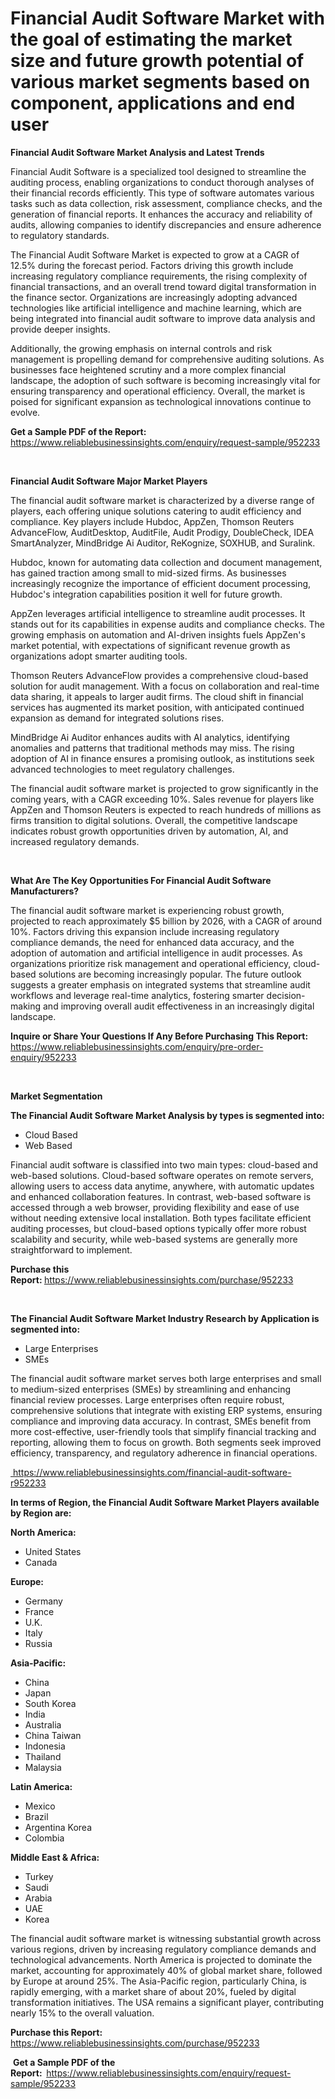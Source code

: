 <p><h1>Financial Audit Software Market with the goal of estimating the market size and future growth potential of various market segments based on component, applications and end user</h1></p><p><strong>Financial Audit Software Market Analysis and Latest Trends</strong></p>
<p><p>Financial Audit Software is a specialized tool designed to streamline the auditing process, enabling organizations to conduct thorough analyses of their financial records efficiently. This type of software automates various tasks such as data collection, risk assessment, compliance checks, and the generation of financial reports. It enhances the accuracy and reliability of audits, allowing companies to identify discrepancies and ensure adherence to regulatory standards.</p><p>The Financial Audit Software Market is expected to grow at a CAGR of 12.5% during the forecast period. Factors driving this growth include increasing regulatory compliance requirements, the rising complexity of financial transactions, and an overall trend toward digital transformation in the finance sector. Organizations are increasingly adopting advanced technologies like artificial intelligence and machine learning, which are being integrated into financial audit software to improve data analysis and provide deeper insights.</p><p>Additionally, the growing emphasis on internal controls and risk management is propelling demand for comprehensive auditing solutions. As businesses face heightened scrutiny and a more complex financial landscape, the adoption of such software is becoming increasingly vital for ensuring transparency and operational efficiency. Overall, the market is poised for significant expansion as technological innovations continue to evolve.</p></p>
<p><strong>Get a Sample PDF of the Report:&nbsp;</strong> <a href="https://www.reliablebusinessinsights.com/enquiry/request-sample/952233?utm_campaign=2747&utm_medium=2&utm_source=Github&utm_content=ia&utm_term=17042025&utm_id=financial-audit-software">https://www.reliablebusinessinsights.com/enquiry/request-sample/952233</a></p>
<p>&nbsp;</p>
<p><strong>Financial Audit Software Major Market Players</strong></p>
<p><p>The financial audit software market is characterized by a diverse range of players, each offering unique solutions catering to audit efficiency and compliance. Key players include Hubdoc, AppZen, Thomson Reuters AdvanceFlow, AuditDesktop, AuditFile, Audit Prodigy, DoubleCheck, IDEA SmartAnalyzer, MindBridge Ai Auditor, ReKognize, SOXHUB, and Suralink.</p><p>Hubdoc, known for automating data collection and document management, has gained traction among small to mid-sized firms. As businesses increasingly recognize the importance of efficient document processing, Hubdoc's integration capabilities position it well for future growth.</p><p>AppZen leverages artificial intelligence to streamline audit processes. It stands out for its capabilities in expense audits and compliance checks. The growing emphasis on automation and AI-driven insights fuels AppZen's market potential, with expectations of significant revenue growth as organizations adopt smarter auditing tools.</p><p>Thomson Reuters AdvanceFlow provides a comprehensive cloud-based solution for audit management. With a focus on collaboration and real-time data sharing, it appeals to larger audit firms. The cloud shift in financial services has augmented its market position, with anticipated continued expansion as demand for integrated solutions rises.</p><p>MindBridge Ai Auditor enhances audits with AI analytics, identifying anomalies and patterns that traditional methods may miss. The rising adoption of AI in finance ensures a promising outlook, as institutions seek advanced technologies to meet regulatory challenges.</p><p>The financial audit software market is projected to grow significantly in the coming years, with a CAGR exceeding 10%. Sales revenue for players like AppZen and Thomson Reuters is expected to reach hundreds of millions as firms transition to digital solutions. Overall, the competitive landscape indicates robust growth opportunities driven by automation, AI, and increased regulatory demands.</p></p>
<p>&nbsp;</p>
<p><strong>What Are The Key Opportunities For Financial Audit Software Manufacturers?</strong></p>
<p><p>The financial audit software market is experiencing robust growth, projected to reach approximately $5 billion by 2026, with a CAGR of around 10%. Factors driving this expansion include increasing regulatory compliance demands, the need for enhanced data accuracy, and the adoption of automation and artificial intelligence in audit processes. As organizations prioritize risk management and operational efficiency, cloud-based solutions are becoming increasingly popular. The future outlook suggests a greater emphasis on integrated systems that streamline audit workflows and leverage real-time analytics, fostering smarter decision-making and improving overall audit effectiveness in an increasingly digital landscape.</p></p>
<p><strong>Inquire or Share Your Questions If Any Before Purchasing This Report:</strong> <a href="https://www.reliablebusinessinsights.com/enquiry/pre-order-enquiry/952233?utm_campaign=2747&utm_medium=2&utm_source=Github&utm_content=ia&utm_term=17042025&utm_id=financial-audit-software">https://www.reliablebusinessinsights.com/enquiry/pre-order-enquiry/952233</a></p>
<p>&nbsp;</p>
<p><strong>Market Segmentation</strong></p>
<p><strong>The Financial Audit Software Market Analysis by types is segmented into:</strong></p>
<p><ul><li>Cloud Based</li><li>Web Based</li></ul></p>
<p><p>Financial audit software is classified into two main types: cloud-based and web-based solutions. Cloud-based software operates on remote servers, allowing users to access data anytime, anywhere, with automatic updates and enhanced collaboration features. In contrast, web-based software is accessed through a web browser, providing flexibility and ease of use without needing extensive local installation. Both types facilitate efficient auditing processes, but cloud-based options typically offer more robust scalability and security, while web-based systems are generally more straightforward to implement.</p></p>
<p><strong>Purchase this Report:&nbsp;</strong><a href="https://www.reliablebusinessinsights.com/purchase/952233?utm_campaign=2747&utm_medium=2&utm_source=Github&utm_content=ia&utm_term=17042025&utm_id=financial-audit-software">https://www.reliablebusinessinsights.com/purchase/952233</a></p>
<p>&nbsp;</p>
<p><strong>The Financial Audit Software Market Industry Research by Application is segmented into:</strong></p>
<p><ul><li>Large Enterprises</li><li>SMEs</li></ul></p>
<p><p>The financial audit software market serves both large enterprises and small to medium-sized enterprises (SMEs) by streamlining and enhancing financial review processes. Large enterprises often require robust, comprehensive solutions that integrate with existing ERP systems, ensuring compliance and improving data accuracy. In contrast, SMEs benefit from more cost-effective, user-friendly tools that simplify financial tracking and reporting, allowing them to focus on growth. Both segments seek improved efficiency, transparency, and regulatory adherence in financial operations.</p></p>
<p><a href="https://www.reliablebusinessinsights.com/financial-audit-software-r952233?utm_campaign=2747&utm_medium=2&utm_source=Github&utm_content=ia&utm_term=17042025&utm_id=financial-audit-software">&nbsp;https://www.reliablebusinessinsights.com/financial-audit-software-r952233</a></p>
<p><strong>In terms of Region, the Financial Audit Software Market Players available by Region are:</strong></p>
<p>
    <p> <strong> North America: </strong>
        <ul>
            <li>United States</li>
            <li>Canada</li>
        </ul>
        </p> 
    <p> <strong> Europe: </strong>
        <ul>
            <li>Germany</li>
            <li>France</li>
            <li>U.K.</li>
            <li>Italy</li>
            <li>Russia</li>
        </ul>
        </p> 
    <p> <strong> Asia-Pacific: </strong>
        <ul>
            <li>China</li>
            <li>Japan</li>
            <li>South Korea</li>
            <li>India</li>
            <li>Australia</li>
            <li>China Taiwan</li>
            <li>Indonesia</li>
            <li>Thailand</li>
            <li>Malaysia</li>
        </ul>
        </p> 
    <p> <strong> Latin America: </strong>
        <ul>
            <li>Mexico</li>
            <li>Brazil</li>
            <li>Argentina Korea</li>
            <li>Colombia</li>
        </ul>
        </p> 
    <p> <strong> Middle East & Africa: </strong>
        <ul>
            <li>Turkey</li>
            <li>Saudi</li>
            <li>Arabia</li>
            <li>UAE</li>
            <li>Korea</li>
        </ul>
    </p>
    </p>
<p><p>The financial audit software market is witnessing substantial growth across various regions, driven by increasing regulatory compliance demands and technological advancements. North America is projected to dominate the market, accounting for approximately 40% of global market share, followed by Europe at around 25%. The Asia-Pacific region, particularly China, is rapidly emerging, with a market share of about 20%, fueled by digital transformation initiatives. The USA remains a significant player, contributing nearly 15% to the overall valuation.</p></p>
<p><strong>Purchase this Report: </strong><a href="https://www.reliablebusinessinsights.com/purchase/952233?utm_campaign=2747&utm_medium=2&utm_source=Github&utm_content=ia&utm_term=17042025&utm_id=financial-audit-software">https://www.reliablebusinessinsights.com/purchase/952233</a></p>
<p>&nbsp;<strong>Get a Sample PDF of the Report:&nbsp;&nbsp;</strong><a href="https://www.reliablebusinessinsights.com/enquiry/request-sample/952233?utm_campaign=2747&utm_medium=2&utm_source=Github&utm_content=ia&utm_term=17042025&utm_id=financial-audit-software">https://www.reliablebusinessinsights.com/enquiry/request-sample/952233</a></p>
<p><strong></strong></p>
<p><p></p><p></p><p></p></p>